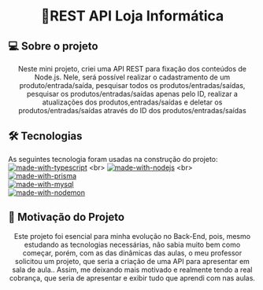 <h1 align="center">📝REST API Loja Informática</h1>

## 💻 Sobre o projeto
<p align="center">Neste mini projeto, criei uma API REST para fixação dos conteúdos de Node.js. Nele, será possível realizar o cadastramento de um produto/entrada/saída, pesquisar todos os produtos/entradas/saídas, pesquisar os produtos/entradas/saídas apenas pelo ID, realizar a atualizações dos produtos,entradas/saídas e deletar os produtos/entradas/saídas através do ID dos produtos/entradas/saídas</p>

## 🛠 Tecnologias

As seguintes tecnologia foram usadas na construção do projeto: <br>
[![made-with-typescript](https://img.shields.io/badge/Made%20with-TypeScript-1f425f.svg)]([https://www.javascript.com](https://www.typescriptlang.org/)https://www.typescriptlang.org/) <br>
[![made-with-nodejs](https://img.shields.io/badge/Made%20with-Node.js-1f425f.svg)]([https://www.javascript.com](https://nodejs.org/en)https://nodejs.org/en) <br>
[![made-with-prisma](https://img.shields.io/badge/Made%20with-Prisma-1f425f.svg)](https://www.prisma.io/) <br>
[![made-with-mysql](https://img.shields.io/badge/Made%20with-MySQL-1f425f.svg)](https://www.mysql.com/) <br>
[![made-with-nodemon](https://img.shields.io/badge/Made%20with-Nodemon-1f425f.svg)]([![made-with-javascript](https://img.shields.io/badge/Made%20with-JavaScript-1f425f.svg)](https://www.javascript.com)) <br>


## 🚀 Motivação do Projeto
<p align="center">Este projeto foi esencial para minha evolução no Back-End, pois, mesmo estudando as tecnologias necessárias, não sabia muito bem como começar, porém, com as das dinâmicas das aulas, o meu professor solicitou um projeto, que seria a criação de uma API para apresentar em sala de aula.. Assim, me deixando mais motivado e realmente tendo a real cobrança, que seria de apresentar e exibir tudo que aprendi com nas aulas.</p>


